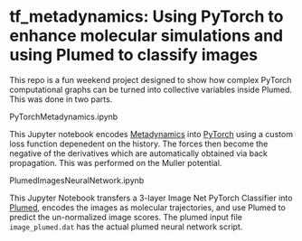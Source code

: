 # tf_metadynamics: Using PyTorch to enhance molecular simulations and using Plumed to classify images

This repo is a fun weekend project designed to show how complex PyTorch computational graphs can be turned into collective variables inside Plumed. This was done in two parts.  

PyTorchMetadynamics.ipynb 

This Jupyter notebook encodes  [Metadynamics](https://en.wikipedia.org/wiki/Metadynamics) into [PyTorch](http://pytorch.org/) using a custom loss function depenedent on the history. The forces then become the negative of the derivatives which are automatically obtained via back propagation. This was performed on the Muller potential.  

PlumedImagesNeuralNetwork.ipynb

This Jupyter Notebook transfers a 3-layer Image Net PyTorch Classifier into [Plumed](plumed.github.io), encodes the images as molecular trajectories, and use Plumed to predict the un-normalized image scores. The plumed input file ```image_plumed.dat``` has the actual plumed neural network script.
